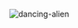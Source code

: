 ![dancing-alien](https://user-images.githubusercontent.com/19440209/129296531-33dced62-9fb2-4d9f-aa02-cbb796cf4f91.gif)
